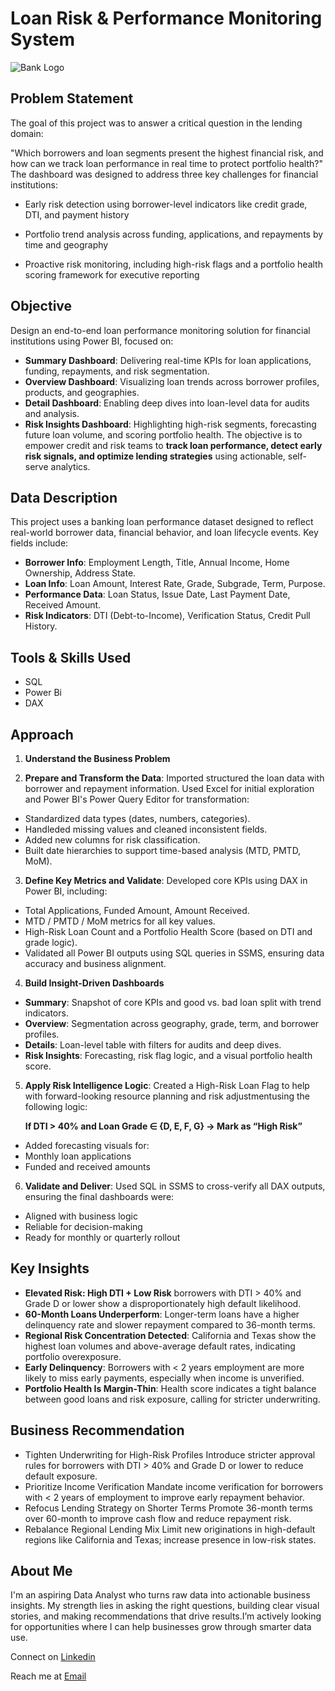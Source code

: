 # Loan Risk & Performance Monitoring System
![Bank Logo](https://f2fa1cdd9340fae53fcb49f577292458.cdn.bubble.io/cdn-cgi/image/w=,h=,f=auto,dpr=1,fit=contain/f1701834212030x441532630499263300/Screenshot%20%284%29.png)

## Problem Statement
The goal of this project was to answer a critical question in the lending domain:

"Which borrowers and loan segments present the highest financial risk, and how can we track loan performance in real time to protect portfolio health?"
The dashboard was designed to address three key challenges for financial institutions:

- Early risk detection using borrower-level indicators like credit grade, DTI, and payment history

- Portfolio trend analysis across funding, applications, and repayments by time and geography

- Proactive risk monitoring, including high-risk flags and a portfolio health scoring framework for executive reporting

## Objective
Design an end-to-end loan performance monitoring solution for financial institutions using Power BI, focused on:
- **Summary Dashboard**: Delivering real-time KPIs for loan applications, funding, repayments, and risk segmentation.
- **Overview Dashboard**: Visualizing loan trends across borrower profiles, products, and geographies.
- **Detail Dashboard**: Enabling deep dives into loan-level data for audits and analysis.
- **Risk Insights Dashboard**: Highlighting high-risk segments, forecasting future loan volume, and scoring portfolio health.
The objective is to empower credit and risk teams to **track loan performance, detect early risk signals, and optimize lending strategies** using actionable, self-serve analytics.

## Data Description
This project uses a banking loan performance dataset designed to reflect real-world borrower data, financial behavior, and loan lifecycle events. Key fields include:
- **Borrower Info**:	Employment Length, Title, Annual Income, Home Ownership, Address State.
- **Loan Info**: Loan Amount, Interest Rate, Grade, Subgrade, Term, Purpose.
- **Performance Data**:	Loan Status, Issue Date, Last Payment Date, Received Amount.
- **Risk Indicators**:	DTI (Debt-to-Income), Verification Status, Credit Pull History.

## Tools & Skills Used
- SQL
- Power Bi
- DAX

## Approach
1. **Understand the Business Problem**
   
2. **Prepare and Transform the Data**: Imported structured the loan data with borrower and repayment information. Used Excel for initial exploration and Power BI's Power Query Editor for transformation:
- Standardized data types (dates, numbers, categories).
- Handleded missing values and cleaned inconsistent fields.
- Added new columns for risk classification.
- Built date hierarchies to support time-based analysis (MTD, PMTD, MoM).

3. **Define Key Metrics and Validate**: Developed core KPIs using DAX in Power BI, including:
- Total Applications, Funded Amount, Amount Received.
- MTD / PMTD / MoM metrics for all key values.
- High-Risk Loan Count and a Portfolio Health Score (based on DTI and grade logic).
- Validated all Power BI outputs using SQL queries in SSMS, ensuring data accuracy and business alignment.

4. **Build Insight-Driven Dashboards**                                                                 
- **Summary**: Snapshot of core KPIs and good vs. bad loan split with trend indicators.
- **Overview**: Segmentation across geography, grade, term, and borrower profiles.     
- **Details**: Loan-level table with filters for audits and deep dives.                 
- **Risk Insights**: Forecasting, risk flag logic, and a visual portfolio health score.

5. **Apply Risk Intelligence Logic**: Created a High-Risk Loan Flag to help with forward-looking resource planning and risk adjustmentusing the following logic:

   **If DTI > 40% and Loan Grade ∈ {D, E, F, G} → Mark as “High Risk”**
- Added forecasting visuals for:
- Monthly loan applications
- Funded and received amounts

6. **Validate and Deliver**: Used SQL in SSMS to cross-verify all DAX outputs, ensuring the final dashboards were:
- Aligned with business logic
- Reliable for decision-making
- Ready for monthly or quarterly rollout

## Key Insights
- **Elevated Risk: High DTI + Low Risk** borrowers with DTI > 40% and Grade D or lower show a disproportionately high default likelihood.
- **60-Month Loans Underperform**: Longer-term loans have a higher delinquency rate and slower repayment compared to 36-month terms.
- **Regional Risk Concentration Detected**: California and Texas show the highest loan volumes and above-average default rates, indicating portfolio overexposure.
- **Early Delinquency**: Borrowers with < 2 years employment are more likely to miss early payments, especially when income is unverified.
- **Portfolio Health Is Margin-Thin**: Health score indicates a tight balance between good loans and risk exposure, calling for stricter underwriting.

## Business Recommendation
- Tighten Underwriting for High-Risk Profiles
Introduce stricter approval rules for borrowers with DTI > 40% and Grade D or lower to reduce default exposure.
- Prioritize Income Verification
Mandate income verification for borrowers with < 2 years of employment to improve early repayment behavior.
- Refocus Lending Strategy on Shorter Terms
Promote 36-month terms over 60-month to improve cash flow and reduce repayment risk.
- Rebalance Regional Lending Mix
Limit new originations in high-default regions like California and Texas; increase presence in low-risk states.

## About Me
I'm an aspiring Data Analyst who turns raw data into actionable business insights. My strength lies in asking the right questions, building clear visual stories, and making recommendations that drive results.I’m actively looking for opportunities where I can help businesses grow through smarter data use.

Connect on [Linkedin](https://www.linkedin.com/in/ravina-patidar-474a9b255/)

Reach me at [Email](ravinapatidar13634@gmail.com)


